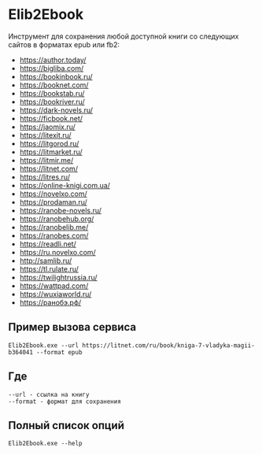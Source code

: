 # Elib2Ebook
Инструмент для сохранения любой доступной книги со следующих сайтов в форматах epub или fb2:
* https://author.today/
* https://bigliba.com/
* https://bookinbook.ru/
* https://booknet.com/
* https://bookstab.ru/
* https://bookriver.ru/
* https://dark-novels.ru/
* https://ficbook.net/
* https://jaomix.ru/
* https://litexit.ru/
* https://litgorod.ru/
* https://litmarket.ru/
* https://litmir.me/
* https://litnet.com/
* https://litres.ru/
* https://online-knigi.com.ua/
* https://novelxo.com/
* https://prodaman.ru/
* https://ranobe-novels.ru/
* https://ranobehub.org/
* https://ranobelib.me/
* https://ranobes.com/
* https://readli.net/
* https://ru.novelxo.com/
* http://samlib.ru/
* https://tl.rulate.ru/
* https://twilightrussia.ru/
* https://wattpad.com/
* https://wuxiaworld.ru/
* https://ранобэ.рф/

## Пример вызова сервиса
```
Elib2Ebook.exe --url https://litnet.com/ru/book/kniga-7-vladyka-magii-b364041 --format epub
```

## Где 
```
--url - ссылка на книгу
--format - формат для сохранения
```

## Полный список опций 

```
Elib2Ebook.exe --help
```
